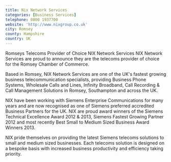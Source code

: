 ```yaml
---
title: Nix Network Services
categories: [Business Services]
telephone: 0800 1937700
website: 'http://www.nixgroup.co.uk'
city: Romsey
county: Hampshire
country: UK
---
```

Romseys Telecoms Provider of Choice NIX Network Services NIX Network Services are proud to announce they are the telecoms provider of choice for the Romsey Chamber of Commerce.

Based in Romsey, NIX Network Services are one of the UK's fastest growing business telecommunication specialists, providing Business Phone Systems, Wholesale Calls and Lines, Infinity Broadband, Call Recording & Call Management Solutions in Romsey, Southampton and across the UK.

NIX have been working with Siemens Enterprise Communications for many years and are now recognised as one of Siemens preferred accredited Business Partners for the UK. NIX are proud award winners of the Siemens Technical Excellence Award 2012 & 2013, Siemens Fastest Growing Partner 2012 and most recently Best Small to Medium Sized Business Award Winners 2013.

NIX pride themselves on providing the latest Siemens telecoms solutions to small and medium sized businesses. Each telecoms solution is designed on a bespoke basis with increased business productivity and efficiency taking priority.
